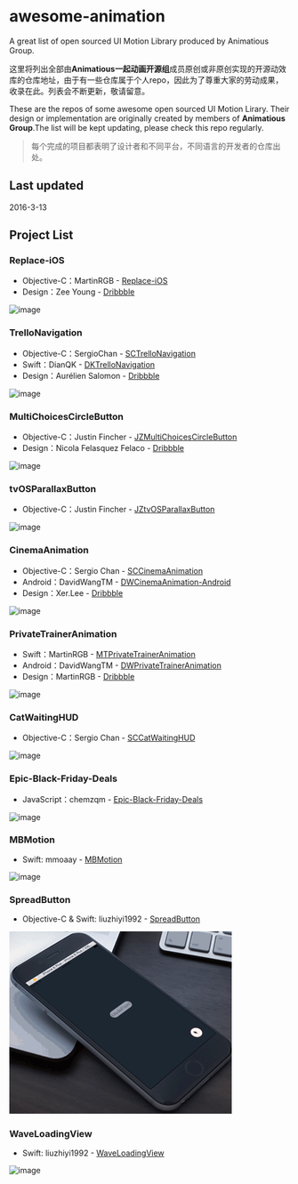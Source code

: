 # awesome-animation
A great list of open sourced UI Motion Library produced by Animatious Group.

这里将列出全部由**Animatious一起动画开源组**成员原创或非原创实现的开源动效库的仓库地址，由于有一些仓库属于个人repo，因此为了尊重大家的劳动成果，收录在此。列表会不断更新，敬请留意。

These are the repos of some awesome open sourced UI Motion Lirary. Their design or implementation are originally created by members of **Animatious Group**.The list will be kept updating, please check this repo regularly.

> 每个完成的项目都表明了设计者和不同平台，不同语言的开发者的仓库出处。

## Last updated
2016-3-13

## Project List

### Replace-iOS

* Objective-C：MartinRGB - [Replace-iOS](https://github.com/MartinRGB/Replace-iOS) 
* Design：Zee Young - [Dribbble](https://dribbble.com/shots/2067564-Replace?list=searches&offset=0)

![image](https://github.com/MartinRGB/Replace-iOS/raw/master/1.gif?raw=true)


### TrelloNavigation
* Objective-C：SergioChan - [SCTrelloNavigation](https://github.com/SergioChan/SCTrelloNavigation)
* Swift：DianQK - [DKTrelloNavigation](https://github.com/DianQK/TrelloNavigation)
* Design：Aurélien Salomon - [Dribbble](https://dribbble.com/shots/2114816-Trello-Navigation)
  
![image](https://raw.githubusercontent.com/DianQK/TrelloNavigation/master/Preview/demo.gif)

### MultiChoicesCircleButton
* Objective-C：Justin Fincher - [JZMultiChoicesCircleButton](https://github.com/JustinFincher/JZMultiChoicesCircleButton) 
* Design：Nicola Felasquez Felaco - [Dribbble](https://dribbble.com/shots/2293573-Pubbblish)

![image](https://github.com/JustinFincher/JZMultiChoicesCircleButton/raw/master/DemoPic/DemoGiF.gif)

### tvOSParallaxButton
* Objective-C：Justin Fincher - [JZtvOSParallaxButton](https://github.com/JustinFincher/JZtvOSParallaxButton)

![image](https://raw.githubusercontent.com/JustinFincher/JZtvOSParallaxButton/master/DemoPic/GIF.gif)

### CinemaAnimation
* Objective-C：Sergio Chan - [SCCinemaAnimation](https://github.com/SergioChan/SCCinemaAnimation)
* Android：DavidWangTM - [DWCinemaAnimation-Android](https://github.com/DavidWangTM/DWCinemaAnimation-Android)
* Design：Xer.Lee - [Dribbble](https://dribbble.com/shots/2339238-Animation-for-Cinema-Application)
  
![image](https://raw.githubusercontent.com/SergioChan/SCCinemaAnimation/master/Image/preview.gif)

### PrivateTrainerAnimation
* Swift：MartinRGB - [MTPrivateTrainerAnimation](https://github.com/MartinRGB/MTPrivateTrainerAnimation)
* Android：DavidWangTM - [DWPrivateTrainerAnimation](https://github.com/DavidWangTM/DWPrivateTrainerAnimation)
* Design：MartinRGB - [Dribbble](https://dribbble.com/shots/2346124-Private-Trainer-Course-List)
  
![image](https://github.com/MartinRGB/MTPrivateTrainerAnimation/raw/master/Design.gif?raw=true)

### CatWaitingHUD
* Objective-C：Sergio Chan - [SCCatWaitingHUD](https://github.com/SergioChan/SCCatWaitingHUD)

![image](https://raw.githubusercontent.com/SergioChan/SCCatWaitingHUD/master/Preview/preview.gif)

###  Epic-Black-Friday-Deals
*  JavaScript：chemzqm - [Epic-Black-Friday-Deals](https://github.com/chemzqm/dribbble-effects)

![image](https://camo.githubusercontent.com/5162871721962485d6584528c66531e247e85958/68747470733a2f2f6431337961637572716a676172612e636c6f756466726f6e742e6e65742f75736572732f3130373735392f73637265656e73686f74732f323337323733342f696e6b322e676966)

###  MBMotion
*  Swift: mmoaay - [MBMotion](https://github.com/mmoaay/MBMotion)

![image](https://github.com/mmoaay/MBMotion/raw/master/MBMotion.gif)

### SpreadButton
* Objective-C & Swift: liuzhiyi1992 - [SpreadButton](https://github.com/liuzhiyi1992/SpreadButton)

![image](https://raw.githubusercontent.com/liuzhiyi1992/MyStore/master/%E9%80%81%E6%99%BA1.gif)

### WaveLoadingView
* Swift: liuzhiyi1992 - [WaveLoadingView](https://github.com/liuzhiyi1992/WaveLoadingView)

![image](https://raw.githubusercontent.com/liuzhiyi1992/WaveLoadingView/master/WaveLoadingView/2016-01-19%2010_26_10.gif)